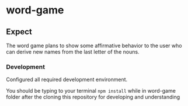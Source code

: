 # word-game

## Expect
The word game plans to show some affirmative behavior to the user who can derive new names from the last letter of the nouns.

### Development
Configured all required development environment.

You should be typing to your terminal `npm install` while in word-game folder after the cloning this repository for developing and understanding